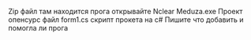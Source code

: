 Zip файл там находится прога открывайте Nclear Meduza.exe 
Проект опенсурс файл form1.cs скрипт прокета на с#
Пишите что добавить и помогла ли прога
